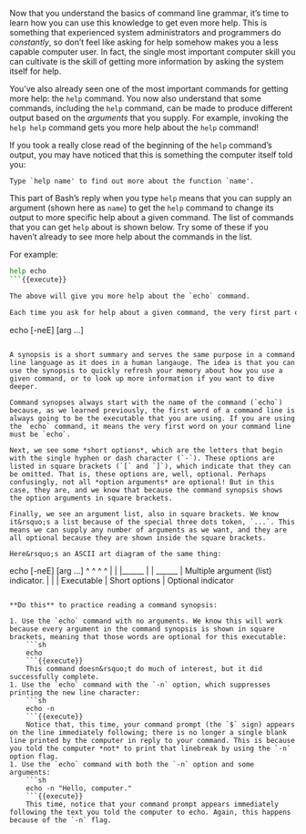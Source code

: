 Now that you understand the basics of command line grammar, it&rsquo;s time to learn how you can use this knowledge to get even more help. This is something that experienced system administrators and programmers do *constantly*, so don&rsquo;t feel like asking for help somehow makes you a less capable computer user. In fact, the single most important computer skill you can cultivate is the skill of getting more information by asking the system itself for help.

You&rsquo;ve also already seen one of the most important commands for getting more help: the `help` command. You now also understand that some commands, including the `help` command, can be made to produce different output based on the *arguments* that you supply. For example, invoking the `help help` command gets you more help about the `help` command!

If you took a really close read of the beginning of the `help` command&rsquo;s output, you may have noticed that this is something the computer itself told you:

```
Type `help name' to find out more about the function `name'.
```

This part of Bash&rsquo;s reply when you type `help` means that you can supply an argument (shown here as `name`) to get the `help` command to change its output to more specific help about a given command. The list of commands that you can get `help` about is shown below. Try some of these if you haven&rsquo;t already to see more help about the commands in the list.

For example:

```sh
help echo
```{{execute}}

The above will give you more help about the `echo` command.

Each time you ask for help about a given command, the very first part of the reply shows you the *command synopsis*. In the case of the `echo` command, the synopsis reads:

```
echo [-neE] [arg ...]
```

A synopsis is a short summary and serves the same purpose in a command line language as it does in a human langauge. The idea is that you can use the synopsis to quickly refresh your memory about how you use a given command, or to look up more information if you want to dive deeper.

Command synopses always start with the name of the command (`echo`) because, as we learned previously, the first word of a command line is always going to be the executable that you are using. If you are using the `echo` command, it means the very first word on your command line must be `echo`.

Next, we see some *short options*, which are the letters that begin with the single hyphen or dash character (`-`). These options are listed in square brackets (`[` and `]`), which indicate that they can be omitted. That is, these options are, well, optional. Perhaps confusingly, not all *option arguments* are optional! But in this case, they are, and we know that because the command synopsis shows the option arguments in square brackets.

Finally, we see an argument list, also in square brackets. We know it&rsquo;s a list because of the special three dots token, `...`. This means we can supply any number of arguments as we want, and they are all optional because they are shown inside the square brackets.

Here&rsquo;s an ASCII art diagram of the same thing:

```
echo [-neE] [arg ...]
^    ^  ^         ^
|    |  |______   |
|    \______  |   Multiple argument (list) indicator.
|          |  |
Executable |  Short options
           |
           Optional indicator
```

**Do this** to practice reading a command synopsis:

1. Use the `echo` command with no arguments. We know this will work because every argument in the command synopsis is shown in square brackets, meaning that those words are optional for this executable:
    ```sh
    echo
    ```{{execute}}
    This command doesn&rsquo;t do much of interest, but it did successfully complete.
1. Use the `echo` command with the `-n` option, which suppresses printing the new line character:
    ```sh
    echo -n
    ```{{execute}}
    Notice that, this time, your command prompt (the `$` sign) appears on the line immediately following; there is no longer a single blank line printed by the computer in reply to your command. This is because you told the computer *not* to print that linebreak by using the `-n` option flag.
1. Use the `echo` command with both the `-n` option and some arguments:
    ```sh
    echo -n "Hello, computer."
    ```{{execute}}
    This time, notice that your command prompt appears immediately following the text you told the computer to echo. Again, this happens because of the `-n` flag.
